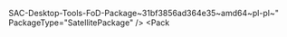 SAC-Desktop-Tools-FoD-Package~31bf3856ad364e35~amd64~pl-pl~" PackageType="SatellitePackage" />
      </Packages>
    </Feature>
    <Feature Type="OnDemandFeature" FeatureID="Rsat.FailoverCluster.Management.Tools~~1.0" FMID="MSDN" Group="Microsoft">
      <Dependencies>
        <Feature FeatureID="Rsat.FileServices.Tools~~1.0" />
      </Dependencies>
      <Packages>
        <Package ID="Microsoft-Windows-FailoverCluster-Management-Tools-FOD-Package~31bf3856ad364e35~amd64~pl-pl~" PackageType="SatellitePackage" />
        <Package ID="Microsoft-Windows-FailoverCluster-Management-Tools-FOD-Package~31bf3856ad364e35~wow64~pl-pl~" PackageType="SatellitePackage" />
      </Packages>
    </Feature>
    <Feature Type="OnDemandFeature" FeatureID="Rsat.FileServices.Tools~~1.0" FMID="MSDN" Group="Microsoft">
      <Dependencies>
        <Feature FeatureID="Rsat.ServerManager.Tools~~1.0" />
      </Dependencies>
      <Packages>
        <Package ID="Microsoft-Windows-FileServices-Tools-FoD-Package~31bf3856ad364e35~amd64~pl-pl~" PackageType="SatellitePackage" />
        <Package ID="Microsoft-Windows-FileServices-Tools-FoD-Package~31bf3856ad364e35~wow64~pl-pl~" PackageType="SatellitePackage" />
      </Packages>
    </Feature>
    <Feature Type="OnDemandFeature" FeatureID="Rsat.GroupPolicy.Management.Tools~~1.0" FMID="MSDN" Group="Microsoft">
      <Packages>
        <Package ID="Microsoft-Windows-GroupPolicy-Management-Tools-FoD-Package~31bf3856ad364e35~amd64~pl-pl~" PackageType="SatellitePackage" />
        <Pack